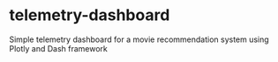 # telemetry-dashboard
Simple telemetry dashboard for a movie recommendation system using Plotly and Dash framework
